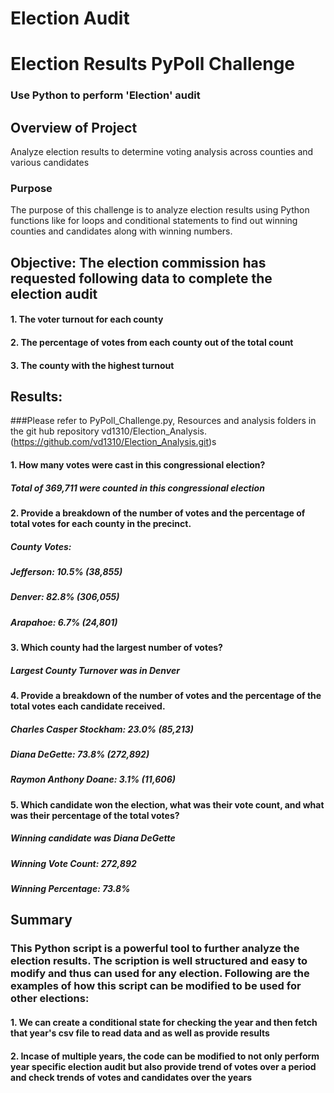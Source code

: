 # Election Audit
# Election Results PyPoll Challenge
### Use Python to perform 'Election' audit
## Overview of Project
Analyze election results to determine voting analysis across counties and various candidates
### Purpose
The purpose of this challenge is to analyze election results using Python functions like for loops and conditional statements to find out winning counties and candidates along with winning numbers. 
## Objective: The election commission has requested following data to complete the election audit
#### 1. The voter turnout for each county
#### 2. The percentage of votes from each county out of the total count 
#### 3. The county with the highest turnout

## Results: 
###Please refer to PyPoll_Challenge.py, Resources and analysis folders in the git hub repository vd1310/Election_Analysis. (https://github.com/vd1310/Election_Analysis.git)s
#### 1. How many votes were cast in this congressional election?
#####   Total of 369,711 were counted in this congressional election
#### 2. Provide a breakdown of the number of votes and the percentage of total votes for each county in the precinct.
#####	County Votes:
#####	Jefferson: 10.5% (38,855)
#####	Denver: 82.8% (306,055)
#####	Arapahoe: 6.7% (24,801)
#### 3. Which county had the largest number of votes?
#####	Largest County Turnover was in Denver
#### 4. Provide a breakdown of the number of votes and the percentage of the total votes each candidate received.
#####	Charles Casper Stockham: 23.0% (85,213)
#####	Diana DeGette: 73.8% (272,892)
#####	Raymon Anthony Doane: 3.1% (11,606)
#### 5. Which candidate won the election, what was their vote count, and what was their percentage of the total votes?
#####	Winning candidate was Diana DeGette
#####	Winning Vote Count: 272,892
#####	Winning Percentage: 73.8%

## Summary
### This Python script is a powerful tool to further analyze the election results. The scription is well structured and easy to modify and thus can used for any election. Following are the examples of how this script can be modified to be used for other elections:
#### 1. We can create a conditional state for checking the year and then fetch that year's csv file to read data and as well as provide results
#### 2. Incase of multiple years, the code can be modified to not only perform year specific election audit but also provide trend of votes over a period and check trends of votes and candidates over the years
